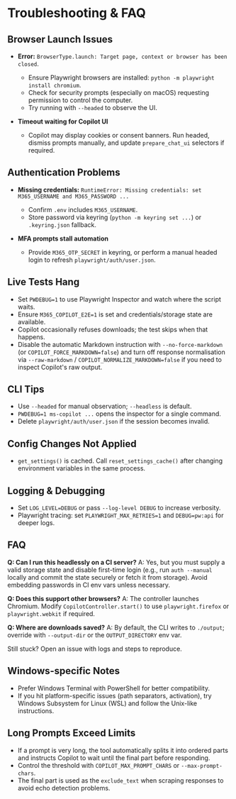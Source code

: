 # Troubleshooting & FAQ

## Browser Launch Issues

- **Error:** `BrowserType.launch: Target page, context or browser has been closed`.
  - Ensure Playwright browsers are installed: `python -m playwright install chromium`.
  - Check for security prompts (especially on macOS) requesting permission to control the computer.
  - Try running with `--headed` to observe the UI.

- **Timeout waiting for Copilot UI**
  - Copilot may display cookies or consent banners. Run headed, dismiss prompts manually, and update `prepare_chat_ui` selectors if required.

## Authentication Problems

- **Missing credentials:** `RuntimeError: Missing credentials: set M365_USERNAME and M365_PASSWORD ...`
  - Confirm `.env` includes `M365_USERNAME`.
  - Store password via keyring (`python -m keyring set ...`) or `.keyring.json` fallback.

- **MFA prompts stall automation**
  - Provide `M365_OTP_SECRET` in keyring, or perform a manual headed login to refresh `playwright/auth/user.json`.

## Live Tests Hang

- Set `PWDEBUG=1` to use Playwright Inspector and watch where the script waits.
- Ensure `M365_COPILOT_E2E=1` is set and credentials/storage state are available.
- Copilot occasionally refuses downloads; the test skips when that happens.
- Disable the automatic Markdown instruction with `--no-force-markdown` (or `COPILOT_FORCE_MARKDOWN=false`) and turn off response normalisation via `--raw-markdown` / `COPILOT_NORMALIZE_MARKDOWN=false` if you need to inspect Copilot's raw output.

## CLI Tips

- Use `--headed` for manual observation; `--headless` is default.
- `PWDEBUG=1 ms-copilot ...` opens the inspector for a single command.
- Delete `playwright/auth/user.json` if the session becomes invalid.

## Config Changes Not Applied

- `get_settings()` is cached. Call `reset_settings_cache()` after changing environment variables in the same process.

## Logging & Debugging

- Set `LOG_LEVEL=DEBUG` or pass `--log-level DEBUG` to increase verbosity.
- Playwright tracing: set `PLAYWRIGHT_MAX_RETRIES=1` and `DEBUG=pw:api` for deeper logs.

## FAQ

**Q: Can I run this headlessly on a CI server?**
A: Yes, but you must supply a valid storage state and disable first-time login (e.g., run `auth --manual` locally and commit the state securely or fetch it from storage). Avoid embedding passwords in CI env vars unless necessary.

**Q: Does this support other browsers?**
A: The controller launches Chromium. Modify `CopilotController.start()` to use `playwright.firefox` or `playwright.webkit` if required.

**Q: Where are downloads saved?**
A: By default, the CLI writes to `./output`; override with `--output-dir` or the `OUTPUT_DIRECTORY` env var.

Still stuck? Open an issue with logs and steps to reproduce.

## Windows-specific Notes

- Prefer Windows Terminal with PowerShell for better compatibility.
- If you hit platform-specific issues (path separators, activation), try Windows Subsystem for Linux (WSL) and follow the Unix-like instructions.

## Long Prompts Exceed Limits

- If a prompt is very long, the tool automatically splits it into ordered parts and instructs Copilot to wait until the final part before responding.
- Control the threshold with `COPILOT_MAX_PROMPT_CHARS` or `--max-prompt-chars`.
- The final part is used as the `exclude_text` when scraping responses to avoid echo detection problems.
